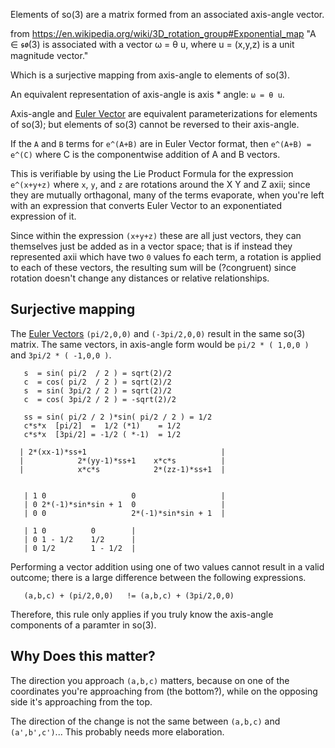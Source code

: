 
Elements of so(3) are a matrix formed from an associated axis-angle vector.

from https://en.wikipedia.org/wiki/3D_rotation_group#Exponential_map
"A ∈ 𝖘𝖔(3) is associated with a vector ω = θ u, where u = (x,y,z) is a unit magnitude vector."

Which is a surjective mapping from axis-angle to elements of so(3).

An equivalent representation of axis-angle is axis * angle: `ω = θ u`.

Axis-angle and [Euler Vector](https://en.wikipedia.org/wiki/Axis%E2%80%93angle_representation) are equivalent parameterizations for elements of so(3); but elements of so(3) cannot be reversed to their axis-angle.

If the `A` and `B` terms for `e^(A+B)` are in Euler Vector format, then `e^(A+B) = e^(C)` where C is the componentwise addition of A and B vectors.

This is verifiable by using the Lie Product Formula for the expression `e^(x+y+z)` where `x`, `y`, and `z` are rotations around the X Y and Z axii; since they are mutually orthagonal, many of the terms evaporate, when you're left with an expression that converts Euler Vector to an exponentiated expression of it.

Since within the expression `(x+y+z)` these are all just vectors, they can themselves just be added as in a vector space; that is if instead they represented axii which have two `0` values fo each term, a rotation is applied to each of these vectors, the resulting sum will be (?congruent) since rotation doesn't change any distances or relative relationships.

## Surjective mapping

The [Euler Vectors](https://en.wikipedia.org/wiki/Axis%E2%80%93angle_representation#Rotation_vector) `(pi/2,0,0)` and `(-3pi/2,0,0)` result in the same so(3) matrix.  The same vectors, in axis-angle form would be `pi/2 * ( 1,0,0 )` and `3pi/2 * ( -1,0,0 )`.  

```
   s  = sin( pi/2  / 2 ) = sqrt(2)/2
   c  = cos( pi/2  / 2 ) = sqrt(2)/2
   s  = sin( 3pi/2 / 2 ) = sqrt(2)/2
   c  = cos( 3pi/2 / 2 ) = -sqrt(2)/2

   ss = sin( pi/2 / 2 )*sin( pi/2 / 2 ) = 1/2
   c*s*x  [pi/2]  =  1/2 (*1)    = 1/2
   c*s*x  [3pi/2] = -1/2 ( *-1)  = 1/2
 
  | 2*(xx-1)*ss+1                              |
  |            2*(yy-1)*ss+1    x*c*s          |
  |            x*c*s            2*(zz-1)*ss+1  |


   | 1 0                   0                   |
   | 0 2*(-1)*sin*sin + 1  0                   |
   | 0 0                   2*(-1)*sin*sin + 1  |

   | 1 0          0        |
   | 0 1 - 1/2    1/2      |
   | 0 1/2        1 - 1/2  |
```

Performing a vector addition using one of two values cannot result in a valid outcome; there is a large difference between the following expressions.

```
   (a,b,c) + (pi/2,0,0)   != (a,b,c) + (3pi/2,0,0)
```

Therefore, this rule only applies if you truly know the axis-angle components of a paramter in so(3).

## Why Does this matter?

The direction you approach `(a,b,c)` matters, because on one of the coordinates you're approaching from (the bottom?), while on the opposing side it's approaching from the top.

The direction of the change is not the same between `(a,b,c)` and `(a',b',c')`... This probably needs more elaboration. 

